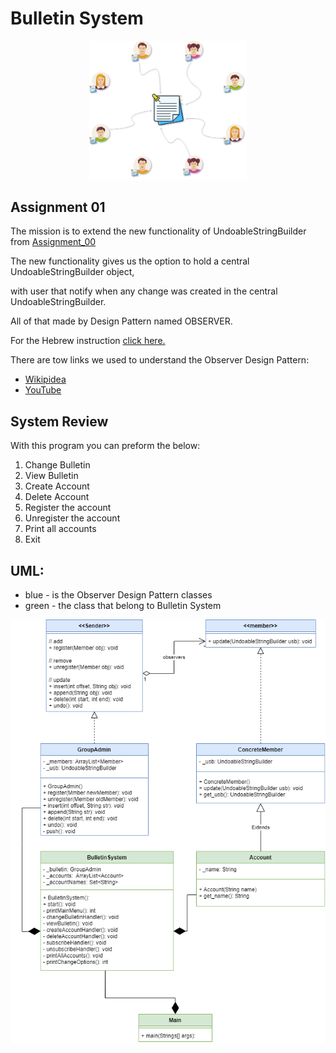 # Bulletin System
 <p align="center">
<img src="photo_1.png" width="50%"/>
</p>


## Assignment 01

The mission is to extend the new functionality of UndoableStringBuilder from [Assignment_00](https://github.com/SariSafe/OOP_HW_00_ARIEL)


The new functionality gives us the option to hold a central UndoableStringBuilder object,

with user that notify when any change was created in the central UndoableStringBuilder.

All of that made by Design Pattern named OBSERVER.

 


For the Hebrew instruction [click here.](https://github.com/SariSafe/OOP.Assignment1/blob/master/Matala1.pdf)

There are tow links we used to understand the Observer Design Pattern:

- [Wikipidea](https://en.wikipedia.org/wiki/Observer_pattern)
- [YouTube](https://www.youtube.com/watch?v=_BpmfnqjgzQ)

## System Review
With this program you can preform the below:
1. Change Bulletin
2. View Bulletin
3. Create Account
4.  Delete Account
5.  Register the account
6. Unregister the account
7. Print all accounts
8. Exit

## UML:
- blue - is the Observer Design Pattern classes
- green - the class that belong to Bulletin System
 <p align="center">
<img src="UML_Bulletin.png"/>
</p>





